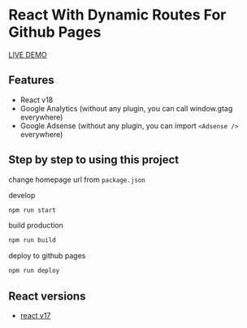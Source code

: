 # React With Dynamic Routes For Github Pages

[LIVE DEMO](https://dimaslanjaka.github.io/react-gh-pages)

## Features
- React v18
- Google Analytics (without any plugin, you can call window.gtag everywhere)
- Google Adsense (without any plugin, you can import `<Adsense />` everywhere)

## Step by step to using this project

change homepage url from `package.json`

develop
```bash
npm run start
```

build production
```bash
npm run build
```

deploy to github pages
```bash
npm run deploy
```

## React versions
- [react v17](https://github.com/dimaslanjaka/react-gh-pages/commit/e027555de1343ea38319dd43480d1678d10b56e9)
